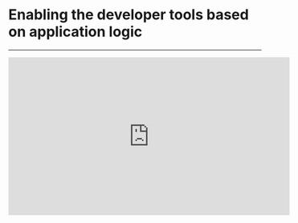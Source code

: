 ﻿# Enabling the developer tools based on application logic
---
<iframe width="560" height="315" src="https://www.youtube.com/embed/aaBPc_zMo_0" frameborder="0" allowfullscreen></iframe>